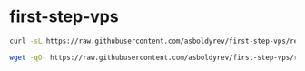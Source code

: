# first-step-vps

```sh
curl -sL https://raw.githubusercontent.com/asboldyrev/first-step-vps/refs/heads/main/setup.sh | bash
```

```sh
wget -qO- https://raw.githubusercontent.com/asboldyrev/first-step-vps/refs/heads/main/setup.sh | bash
```
